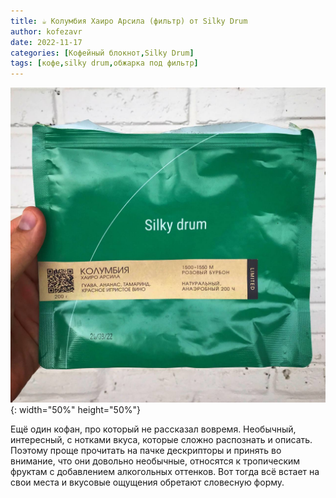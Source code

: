 ```yaml
---
title: ☕️ Колумбия Хаиро Арсила (фильтр) от Silky Drum
author: kofezavr
date: 2022-11-17
categories: [Кофейный блокнот,Silky Drum]
tags: [кофе,silky drum,обжарка под фильтр]
--- 
```

![Колумбия Хаиро Арсила (фильтр) от Silky Drum](/assets/img/posts/22/11/columbia-hairo-arsila.jpg){: width="50%" height="50%"}

Ещё один кофан, про который не рассказал вовремя. Необычный, интересный, с нотками вкуса, которые сложно распознать и описать. Поэтому проще прочитать на пачке дескрипторы и принять во внимание, что они довольно необычные, относятся к тропическим фруктам с добавлением алкогольных оттенков. Вот тогда всё встает на свои места и вкусовые ощущения обретают словесную форму. 